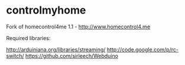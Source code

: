controlmyhome
=============

Fork of homecontrol4me 1.1 - http://www.homecontrol4.me

Required libraries:

http://arduiniana.org/libraries/streaming/
http://code.google.com/p/rc-switch/
https://github.com/sirleech/Webduino
